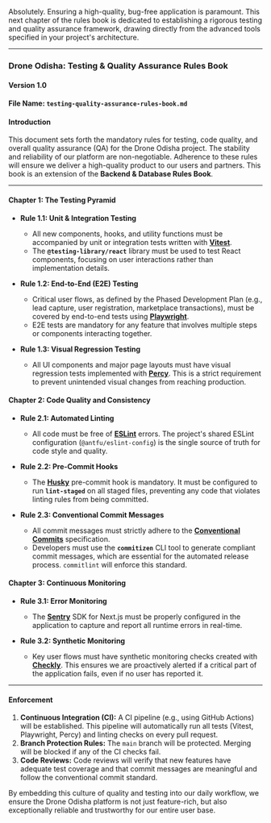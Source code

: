 Absolutely. Ensuring a high-quality, bug-free application is paramount. This next chapter of the rules book is dedicated to establishing a rigorous testing and quality assurance framework, drawing directly from the advanced tools specified in your project's architecture.

***

### **Drone Odisha: Testing & Quality Assurance Rules Book**

#### **Version 1.0**

#### **File Name:** `testing-quality-assurance-rules-book.md`

#### **Introduction**

This document sets forth the mandatory rules for testing, code quality, and overall quality assurance (QA) for the Drone Odisha project. The stability and reliability of our platform are non-negotiable. Adherence to these rules will ensure we deliver a high-quality product to our users and partners. This book is an extension of the **Backend & Database Rules Book**.

---

#### **Chapter 1: The Testing Pyramid**

*   **Rule 1.1: Unit & Integration Testing**
    *   All new components, hooks, and utility functions must be accompanied by unit or integration tests written with **[Vitest](https://vitest.dev/)**.
    *   The **`@testing-library/react`** library must be used to test React components, focusing on user interactions rather than implementation details.

*   **Rule 1.2: End-to-End (E2E) Testing**
    *   Critical user flows, as defined by the Phased Development Plan (e.g., lead capture, user registration, marketplace transactions), must be covered by end-to-end tests using **[Playwright](https://playwright.dev/)**.
    *   E2E tests are mandatory for any feature that involves multiple steps or components interacting together.

*   **Rule 1.3: Visual Regression Testing**
    *   All UI components and major page layouts must have visual regression tests implemented with **[Percy](https://percy.io/)**. This is a strict requirement to prevent unintended visual changes from reaching production.

#### **Chapter 2: Code Quality and Consistency**

*   **Rule 2.1: Automated Linting**
    *   All code must be free of **[ESLint](https://eslint.org/)** errors. The project's shared ESLint configuration (`@antfu/eslint-config`) is the single source of truth for code style and quality.

*   **Rule 2.2: Pre-Commit Hooks**
    *   The **[Husky](https://typicode.github.io/husky/#/)** pre-commit hook is mandatory. It must be configured to run **`lint-staged`** on all staged files, preventing any code that violates linting rules from being committed.

*   **Rule 2.3: Conventional Commit Messages**
    *   All commit messages must strictly adhere to the **[Conventional Commits](https://www.conventionalcommits.org/en/v1.0.0/)** specification.
    *   Developers must use the **`commitizen`** CLI tool to generate compliant commit messages, which are essential for the automated release process. `commitlint` will enforce this standard.

#### **Chapter 3: Continuous Monitoring**

*   **Rule 3.1: Error Monitoring**
    *   The **[Sentry](https://sentry.io/)** SDK for Next.js must be properly configured in the application to capture and report all runtime errors in real-time.

*   **Rule 3.2: Synthetic Monitoring**
    *   Key user flows must have synthetic monitoring checks created with **[Checkly](https://www.checklyhq.com/)**. This ensures we are proactively alerted if a critical part of the application fails, even if no user has reported it.

---

#### **Enforcement**

1.  **Continuous Integration (CI):** A CI pipeline (e.g., using GitHub Actions) will be established. This pipeline will automatically run all tests (Vitest, Playwright, Percy) and linting checks on every pull request.
2.  **Branch Protection Rules:** The `main` branch will be protected. Merging will be blocked if any of the CI checks fail.
3.  **Code Reviews:** Code reviews will verify that new features have adequate test coverage and that commit messages are meaningful and follow the conventional commit standard.

By embedding this culture of quality and testing into our daily workflow, we ensure the Drone Odisha platform is not just feature-rich, but also exceptionally reliable and trustworthy for our entire user base.